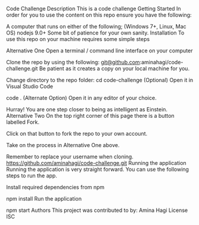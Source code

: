 Code Challenge
Description
This is a code challenge
Getting Started
In order for you to use the content on this repo ensure you have the following:

A computer that runs on either of the following; (Windows 7+, Linux, Mac OS)
nodejs 9.0+
Some bit of patience for your own sanity.
Installation
To use this repo on your machine requires some simple steps

Alternative One
Open a terminal / command line interface on your computer

Clone the repo by using the following:
git@github.com:aminahagi/code-challenge.git
Be patient as it creates a copy on your local machine for you.

Change directory to the repo folder:
cd code-challenge
(Optional) Open it in Visual Studio Code

  code .
  (Alternate Option) Open it in any editor of your choice.

Hurray! You are one step closer to being as intelligent as Einstein.
Alternative Two
On the top right corner of this page there is a button labelled Fork.

Click on that button to fork the repo to your own account.

Take on the process in Alternative One above.

Remember to replace your username when cloning.
https://github.com/aminahagi/code-challenge.git
Running the application
Running the application is very straight forward. You can use the following steps to run the app.

Install required dependencies from npm

npm install
Run the application

npm start
Authors
This project was contributed to by:
Amina Hagi
License
ISC
